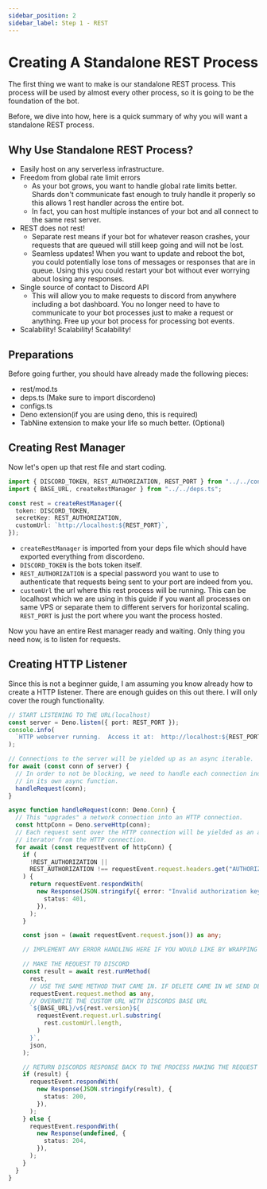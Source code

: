 ```yaml
---
sidebar_position: 2
sidebar_label: Step 1 - REST
---
```


# Creating A Standalone REST Process

The first thing we want to make is our standalone REST process. This process will be used by almost every other process,
so it is going to be the foundation of the bot.

Before, we dive into how, here is a quick summary of why you will want a standalone REST process.

## Why Use Standalone REST Process?

- Easily host on any serverless infrastructure.
- Freedom from global rate limit errors
  - As your bot grows, you want to handle global rate limits better. Shards don't communicate fast enough to truly
    handle it properly so this allows 1 rest handler across the entire bot.
  - In fact, you can host multiple instances of your bot and all connect to the same rest server.
- REST does not rest!
  - Separate rest means if your bot for whatever reason crashes, your requests that are queued will still keep going and
    will not be lost.
  - Seamless updates! When you want to update and reboot the bot, you could potentially lose tons of messages or
    responses that are in queue. Using this you could restart your bot without ever worrying about losing any responses.
- Single source of contact to Discord API
  - This will allow you to make requests to discord from anywhere including a bot dashboard. You no longer need to have
    to communicate to your bot processes just to make a request or anything. Free up your bot process for processing bot
    events.
- Scalability! Scalability! Scalability!

## Preparations

Before going further, you should have already made the following pieces:

- rest/mod.ts
- deps.ts (Make sure to import discordeno)
- configs.ts
- Deno extension(if you are using deno, this is required)
- TabNine extension to make your life so much better. (Optional)

## Creating Rest Manager

Now let's open up that rest file and start coding.

```ts
import { DISCORD_TOKEN, REST_AUTHORIZATION, REST_PORT } from "../../configs.ts";
import { BASE_URL, createRestManager } from "../../deps.ts";

const rest = createRestManager({
  token: DISCORD_TOKEN,
  secretKey: REST_AUTHORIZATION,
  customUrl: `http://localhost:${REST_PORT}`,
});
```

- `createRestManager` is imported from your deps file which should have exported everything from discordeno.
- `DISCORD_TOKEN` is the bots token itself.
- `REST_AUTHORIZATION` is a special password you want to use to authenticate that requests being sent to your port are
  indeed from you.
- `customUrl` the url where this rest process will be running. This can be localhost which we are using in this guide if
  you want all processes on same VPS or separate them to different servers for horizontal scaling. `REST_PORT` is just
  the port where you want the process hosted.

Now you have an entire Rest manager ready and waiting. Only thing you need now, is to listen for requests.

## Creating HTTP Listener

Since this is not a beginner guide, I am assuming you know already how to create a HTTP listener. There are enough
guides on this out there. I will only cover the rough functionality.

```ts
// START LISTENING TO THE URL(localhost)
const server = Deno.listen({ port: REST_PORT });
console.info(
  `HTTP webserver running.  Access it at:  http://localhost:${REST_PORT}/`,
);

// Connections to the server will be yielded up as an async iterable.
for await (const conn of server) {
  // In order to not be blocking, we need to handle each connection individually
  // in its own async function.
  handleRequest(conn);
}

async function handleRequest(conn: Deno.Conn) {
  // This "upgrades" a network connection into an HTTP connection.
  const httpConn = Deno.serveHttp(conn);
  // Each request sent over the HTTP connection will be yielded as an async
  // iterator from the HTTP connection.
  for await (const requestEvent of httpConn) {
    if (
      !REST_AUTHORIZATION ||
      REST_AUTHORIZATION !== requestEvent.request.headers.get("AUTHORIZATION")
    ) {
      return requestEvent.respondWith(
        new Response(JSON.stringify({ error: "Invalid authorization key." }), {
          status: 401,
        }),
      );
    }

    const json = (await requestEvent.request.json()) as any;

    // IMPLEMENT ANY ERROR HANDLING HERE IF YOU WOULD LIKE BY WRAPPING THIS IN A CATCH

    // MAKE THE REQUEST TO DISCORD
    const result = await rest.runMethod(
      rest,
      // USE THE SAME METHOD THAT CAME IN. IF DELETE CAME IN WE SEND DELETE OUT
      requestEvent.request.method as any,
      // OVERWRITE THE CUSTOM URL WITH DISCORDS BASE URL
      `${BASE_URL}/v${rest.version}${
        requestEvent.request.url.substring(
          rest.customUrl.length,
        )
      }`,
      json,
    );

    // RETURN DISCORDS RESPONSE BACK TO THE PROCESS MAKING THE REQUEST
    if (result) {
      requestEvent.respondWith(
        new Response(JSON.stringify(result), {
          status: 200,
        }),
      );
    } else {
      requestEvent.respondWith(
        new Response(undefined, {
          status: 204,
        }),
      );
    }
  }
}
```
